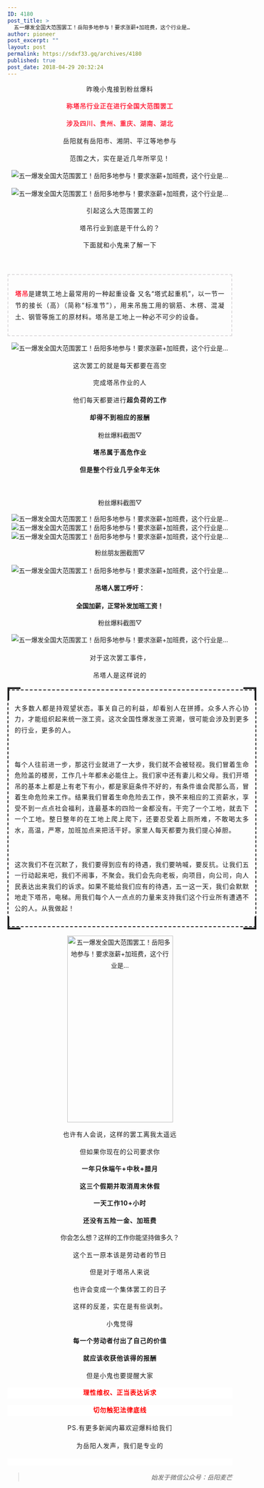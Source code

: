 ```yaml
---
ID: 4180
post_title: >
  五一爆发全国大范围罢工！岳阳多地参与！要求涨薪+加班费，这个行业是…
author: pioneer
post_excerpt: ""
layout: post
permalink: https://sdxf33.gq/archives/4180
published: true
post_date: 2018-04-29 20:32:24
---
```

<div class="bpp-post-content" style="text-align: center;">
<p style="white-space: normal; text-align: center; line-height: 1.75em;"><span style="font-size: 14px; letter-spacing: 1px;">昨晚小鬼接到粉丝爆料</span></p>
<p style="white-space: normal; text-align: center; line-height: 1.75em;"><span style="font-size: 14px; letter-spacing: 1px; color: #ff2941;"><strong>称塔吊行业正在进行全国大范围罢工</strong></span></p>
<p style="white-space: normal; text-align: center; line-height: 1.75em;"><span style="font-size: 14px; letter-spacing: 1px; color: #ff2941;"><strong>涉及四川、贵州、重庆、湖南、湖北</strong></span></p>
<p style="white-space: normal; text-align: center; line-height: 1.75em;"><span style="font-size: 14px; letter-spacing: 1px;">岳阳就有岳阳市、湘阴、<span style="line-height: 25.6px;">平江</span></span><span style="font-size: 14px; letter-spacing: 1px; line-height: 25.6px;">等地参与</span></p>
<p style="white-space: normal; text-align: center; line-height: 1.75em;"><span style="font-size: 14px; letter-spacing: 1px;">范围之大，实在<span style="line-height: 1.6;">是近几年所罕见！</span></span></p>
<p style="line-height: 25.6px; white-space: normal; text-align: center;"><img title="五一爆发全国大范围罢工！岳阳多地参与！要求涨薪+加班费，这个行业是…" src="https://sdxf33.gq/wp-content/uploads/2018/04/beepress-beepress-weixin-zhihu-jianshu-plugin-2-4-2-4180-1525004837.jpg" alt="五一爆发全国大范围罢工！岳阳多地参与！要求涨薪+加班费，这个行业是…" /></p>
<p style="line-height: 25.6px; white-space: normal; text-align: center;"><img title="五一爆发全国大范围罢工！岳阳多地参与！要求涨薪+加班费，这个行业是…" src="https://sdxf33.gq/wp-content/uploads/2018/04/beepress-beepress-weixin-zhihu-jianshu-plugin-2-4-2-4180-1525004843.jpg" alt="五一爆发全国大范围罢工！岳阳多地参与！要求涨薪+加班费，这个行业是…" /></p>
<p style="white-space: normal; text-align: center; line-height: 1.75em;"><span style="font-size: 14px; letter-spacing: 1px;">引起这么大范围罢工的</span></p>
<p style="white-space: normal; text-align: center; line-height: 1.75em;"><span style="font-size: 14px; letter-spacing: 1px;">塔吊行业到底是干什么的？</span></p>
<p style="white-space: normal; text-align: center; line-height: 1.75em;"><span style="font-size: 14px; letter-spacing: 1px;">下面就和小鬼来了解一下</span></p>
<p style="white-space: normal; text-align: center; line-height: 1.75em;"><span style="font-size: 14px; letter-spacing: 1px;"> </span></p>

<section style="line-height: 25.6px; white-space: normal; border: 0px none initial;"><section style="margin: 2px auto; padding: 15px; font-size: 14px; line-height: 25px; max-width: 100%; border: 2px dashed #dedcde;">
<p style="text-align: justify; line-height: 1.75em; letter-spacing: 1px;"><strong><span style="line-height: 25.6px; color: #ff2941;">塔吊</span></strong><span style="line-height: 25.6px;">是建筑工地上最常用的一种起重设备 又名“塔式起重机”，以一节一节的接长（高）（简称“标准节”），用来吊施工用的钢筋、木楞、混凝土、钢管等施工的原材料。塔吊是工地上一种必不可少的设备。</span></p>

</section></section>
<p style="line-height: 25.6px; white-space: normal; text-align: center;"></p>
<p style="line-height: 25.6px; white-space: normal; text-align: center; margin-top: 10px;"><img style="line-height: 25.6px;" title="五一爆发全国大范围罢工！岳阳多地参与！要求涨薪+加班费，这个行业是…" src="https://sdxf33.gq/wp-content/uploads/2018/04/beepress-beepress-weixin-zhihu-jianshu-plugin-2-4-2-4180-1525004848.jpeg" alt="五一爆发全国大范围罢工！岳阳多地参与！要求涨薪+加班费，这个行业是…" /></p>
<p style="white-space: normal; text-align: center; line-height: 1.75em;"><span style="font-size: 14px; letter-spacing: 1px;">这次罢工的就是每天都要在高空</span></p>
<p style="white-space: normal; text-align: center; line-height: 1.75em;"><span style="font-size: 14px; letter-spacing: 1px;">完成塔吊作业的人</span></p>
<p style="white-space: normal; text-align: center; line-height: 1.75em;"><span style="font-size: 14px; letter-spacing: 1px;">他们每天都要进行<strong>超负荷的工作</strong></span></p>
<p style="line-height: 25.6px; white-space: normal; text-align: center;"><strong><span style="font-size: 14px; letter-spacing: 1px;">却得不到相应的报酬</span></strong></p>
<p style="line-height: 25.6px; white-space: normal; text-align: center;"><span style="font-size: 14px;">粉丝爆料截图▽</span></p>
<p style="white-space: normal; text-align: center; line-height: 1.75em;"><strong><span style="font-size: 14px; letter-spacing: 1px;">塔吊属于高危作业</span></strong></p>
<p style="white-space: normal; text-align: center; line-height: 1.75em;"><strong><span style="font-size: 14px; letter-spacing: 1px;">但是整个行业几乎全年无休</span></strong></p>
<p style="line-height: 25.6px; white-space: normal; text-align: center;"><span style="line-height: 22.4px; font-size: 14px;"> </span></p>
<p style="line-height: 25.6px; white-space: normal; text-align: center;"><span style="line-height: 22.4px; font-size: 14px;">粉丝爆料截图▽</span></p>
<img class="aligncenter" title="五一爆发全国大范围罢工！岳阳多地参与！要求涨薪+加班费，这个行业是…" src="https://sdxf33.gq/wp-content/uploads/2018/04/beepress-beepress-weixin-zhihu-jianshu-plugin-2-4-2-4180-1525004852.jpg" alt="五一爆发全国大范围罢工！岳阳多地参与！要求涨薪+加班费，这个行业是…" />

<img class="aligncenter" title="五一爆发全国大范围罢工！岳阳多地参与！要求涨薪+加班费，这个行业是…" src="https://sdxf33.gq/wp-content/uploads/2018/04/beepress-beepress-weixin-zhihu-jianshu-plugin-2-4-2-4180-1525004856.jpg" alt="五一爆发全国大范围罢工！岳阳多地参与！要求涨薪+加班费，这个行业是…" />

<img class="aligncenter" title="五一爆发全国大范围罢工！岳阳多地参与！要求涨薪+加班费，这个行业是…" src="https://sdxf33.gq/wp-content/uploads/2018/04/beepress-beepress-weixin-zhihu-jianshu-plugin-2-4-2-4180-1525004861.jpg" alt="五一爆发全国大范围罢工！岳阳多地参与！要求涨薪+加班费，这个行业是…" />
<p style="line-height: 25.6px; white-space: normal; text-align: center;"><span style="font-size: 14px;">粉丝朋友圈截图<span style="line-height: 22.4px;">▽</span></span></p>
<p style="line-height: 25.6px; white-space: normal; text-align: center;"><img title="五一爆发全国大范围罢工！岳阳多地参与！要求涨薪+加班费，这个行业是…" src="https://sdxf33.gq/wp-content/uploads/2018/04/beepress-beepress-weixin-zhihu-jianshu-plugin-2-4-2-4180-1525004864.jpg" alt="五一爆发全国大范围罢工！岳阳多地参与！要求涨薪+加班费，这个行业是…" /></p>
<p style="line-height: 25.6px; white-space: normal; text-align: center;"><strong><span style="font-size: 14px;">吊塔人罢工呼吁：</span></strong></p>
<p style="line-height: 25.6px; white-space: normal; text-align: center;"><strong><span style="font-size: 14px;">全国加薪，正常补发加班工资！</span></strong></p>
<p style="line-height: 25.6px; white-space: normal; text-align: center;"><span style="line-height: 22.4px; font-size: 14px;">粉丝爆料截图▽</span></p>
<p style="line-height: 25.6px; white-space: normal; text-align: center;"><img title="五一爆发全国大范围罢工！岳阳多地参与！要求涨薪+加班费，这个行业是…" src="https://sdxf33.gq/wp-content/uploads/2018/04/beepress-beepress-weixin-zhihu-jianshu-plugin-2-4-2-4180-1525004869.jpg" alt="五一爆发全国大范围罢工！岳阳多地参与！要求涨薪+加班费，这个行业是…" /></p>
<p style="line-height: 25.6px; white-space: normal; text-align: center;"><span style="font-size: 14px; letter-spacing: 1px;">对于这次罢工事件，</span></p>
<p style="line-height: 25.6px; white-space: normal; text-align: center;"><span style="font-size: 14px; letter-spacing: 1px;">吊塔人是这样说的</span></p>

<section style="line-height: 25.6px; white-space: normal; border: 0px none initial;"><section style="width: 558px;"><section style="width: 558px; display: -webkit-flex;"><section style="width: 25px; height: 25px; border-top-width: 4px; border-top-style: solid; border-top-color: #212122; border-left-width: 4px; border-left-style: solid; border-left-color: #212122;"></section><section style="width: 530.25px; display: -webkit-flex; justify-content: flex-end;"><section style="width: 25px; height: 25px; border-top-width: 4px; border-top-style: solid; border-top-color: #212122; border-right-width: 4px; border-right-style: solid; border-right-color: #212122;"></section></section></section><section style="margin: -24px auto; padding: 14px; text-align: justify; line-height: 28px; border: 2px dashed #212122;">
<p style="line-height: 1.75em; letter-spacing: 1px;"><span style="font-size: 14px;">大多数人都是持观望状态。事关自己的利益，却看别人在拼搏。众多人齐心协力，才能组织起来统一涨工资。这次全国性爆发涨工资潮，很可能会涉及到更多的行业，更多的人。</span></p>
<p style="line-height: 1.75em; letter-spacing: 1px;"><span style="font-size: 14px;"> </span></p>
<p style="line-height: 1.75em; letter-spacing: 1px;"><span style="font-size: 14px;">每个人往前进一步，那这行业就进了一大步，我们就不会被轻视。我们冒着生命危险盖的楼房，工作几十年都未必能住上。我们家中还有妻儿和父母。我们开塔吊的基本上都是上有老下有小，都是家庭条件不好的，有条件谁会爬那么高，冒着生命危险来工作。结果我们冒着生命危险去工作，换不来相应的工资薪水，享受不到一点点社会福利，连最基本的四险一金都没有。干完了一个工地，就去下一个工地。整日整年的在工地上爬上爬下，还要忍受着上厕所难，不敢喝太多水，高温，严寒，加班加点来把活干好。家里人每天都要为我们提心掉胆。</span></p>
<p style="line-height: 1.75em; letter-spacing: 1px;"><span style="font-size: 14px;"> </span></p>
<p style="line-height: 1.75em; letter-spacing: 1px;"><span style="font-size: 14px;">这次我们不在沉默了，我们要得到应有的待遇，我们要呐喊，要反抗。让我们五一行动起来吧，我们不闹事，不聚会。我们会先向老板，向项目，向公司，向人民表达出来我们的诉求。如果不能给我们应有的待遇，五一这一天，我们会默默地走下塔吊，电梯。用我们每个人一点点的力量来支持我们这个行业所有遭遇不公的人。从我做起！</span></p>

</section><section style="width: 558px; display: -webkit-flex;"><section style="width: 25px; height: 25px; border-bottom-width: 4px; border-bottom-style: solid; border-bottom-color: #212122; border-left-width: 4px; border-left-style: solid; border-left-color: #212122;"></section><section style="width: 530.25px; display: -webkit-flex; justify-content: flex-end;"><section style="width: 25px; height: 25px; border-bottom-width: 4px; border-bottom-style: solid; border-bottom-color: #212122; border-right-width: 4px; border-right-style: solid; border-right-color: #212122;"></section></section></section></section></section>
<p style="line-height: 25.6px; white-space: normal;"><img style="height: 418px; width: 237px;" title="五一爆发全国大范围罢工！岳阳多地参与！要求涨薪+加班费，这个行业是…" src="https://sdxf33.gq/wp-content/uploads/2018/04/beepress-beepress-weixin-zhihu-jianshu-plugin-2-4-2-4180-1525004874.gif" alt="五一爆发全国大范围罢工！岳阳多地参与！要求涨薪+加班费，这个行业是…" /></p>
<p style="line-height: 25.6px; white-space: normal;"><span style="font-size: 14px; letter-spacing: 1px;">也许有人会说，这样的罢工离我太遥远</span></p>
<p style="white-space: normal; line-height: 1.75em;"><span style="font-size: 14px; letter-spacing: 1px;">但如果你现在的公司要求你</span></p>
<p style="white-space: normal; line-height: 1.75em;"><strong><span style="font-size: 14px; letter-spacing: 1px;">一年只休端午+中秋+腊月</span></strong></p>
<p style="white-space: normal; line-height: 1.75em;"><strong><span style="font-size: 14px; letter-spacing: 1px;">这三个假期并</span><span style="font-size: 14px; letter-spacing: 1px; line-height: 1.75em;">取消周末休假</span></strong></p>
<p style="white-space: normal; line-height: 1.75em;"><strong><span style="font-size: 14px; letter-spacing: 1px;">一天工作10+小时</span></strong></p>
<p style="white-space: normal; line-height: 1.75em;"><strong><span style="font-size: 14px; letter-spacing: 1px;">还没有五险一金、加班费</span></strong></p>
<p style="white-space: normal; line-height: 1.75em;"><span style="font-size: 14px;">你会怎么想？这样的工作你能坚持做多久？</span></p>
<p style="white-space: normal; line-height: 1.75em;"><span style="font-size: 14px; letter-spacing: 1px;">这个五一原本该是劳动者的节日</span></p>
<p style="white-space: normal; line-height: 1.75em;"><span style="font-size: 14px; letter-spacing: 1px;">但是对于塔吊人来说</span></p>
<p style="white-space: normal; line-height: 1.75em;"><span style="font-size: 14px; letter-spacing: 1px;">也许会变成一个集体罢工的日子</span></p>
<p style="white-space: normal; line-height: 1.75em;"><span style="font-size: 14px; letter-spacing: 1px;">这样的反差，实在是有些讽刺。</span></p>
<p style="white-space: normal; line-height: 1.75em;"><span style="font-size: 14px; letter-spacing: 1px;">小鬼觉得
</span></p>
<p style="white-space: normal; line-height: 1.75em;"><strong><span style="font-size: 14px; letter-spacing: 1px;">每一个劳动者付出了自己的价值</span></strong></p>
<p style="white-space: normal; line-height: 1.75em;"><strong><span style="font-size: 14px; letter-spacing: 1px;">就应该收获他该得的报酬</span></strong></p>
<p style="line-height: 25.6px; white-space: normal;"><span style="letter-spacing: 1px; font-size: 14px;">但是小鬼也要提醒大家
</span></p>
<p style="white-space: normal; max-width: 100%; min-height: 1em; color: #333333; font-size: 14px; font-family: 微软雅黑; line-height: 1.75em; box-sizing: border-box !important; overflow-wrap: break-word !important; background-color: #ffffff;"><span style="max-width: 100%; color: #ff0000; letter-spacing: 1px; box-sizing: border-box !important; word-wrap: break-word !important;"><strong style="max-width: 100%; box-sizing: border-box !important; word-wrap: break-word !important;">理性维权、正当表达诉求</strong></span></p>
<p style="white-space: normal; max-width: 100%; min-height: 1em; color: #333333; font-size: 14px; font-family: 微软雅黑; line-height: 1.75em; box-sizing: border-box !important; overflow-wrap: break-word !important; background-color: #ffffff;"><span style="max-width: 100%; color: #ff0000; letter-spacing: 1px; box-sizing: border-box !important; word-wrap: break-word !important;"><strong style="max-width: 100%; box-sizing: border-box !important; word-wrap: break-word !important;">切勿触犯法律底线</strong></span></p>
<p style="line-height: 25.6px; white-space: normal;"><span style="font-size: 14px; letter-spacing: 1px;">PS.有更多新闻内幕欢迎爆料给我们</span></p>
<p style="line-height: 25.6px; white-space: normal;"><span style="font-size: 14px; letter-spacing: 1px;">为岳阳人发声，我们是专业的</span></p>
<p style="font-size: 16px; white-space: normal; max-width: 100%; min-height: 1em; color: #3e3e3e; line-height: 1.75em; box-sizing: border-box !important; overflow-wrap: break-word !important; background-color: #ffffff;"></p>

<blockquote class="keep-source">
<p style="text-align: right;"><em>始发于微信公众号：岳阳麦芒</em></p>
</blockquote>
</div>